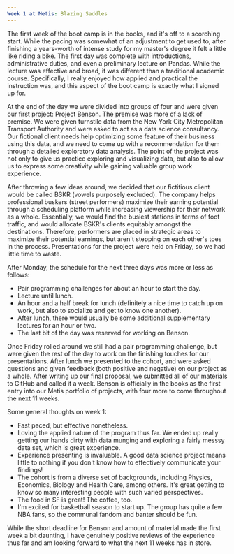 ---Week 1 at Metis: Blazing Saddles---The first week of the boot camp is in the books, and it's off to a scorching start. While the pacing was somewhat of an adjustment to get used to, after finishing a years-worth of intense study for my master's degree it felt a little like riding a bike. The first day was complete with introductions, administrative duties, and even a preliminary lecture on Pandas. While the lecture was effective and broad, it was different than a traditional academic course. Specifically, I really enjoyed how applied and practical the instruction was, and this aspect of the boot camp is exactly what I signed up for.At the end of the day we were divided into groups of four and were given our first project: Project Benson. The premise was more of a lack of premise. We were given turnstile data from the New York City Metropolitan Transport Authority and were asked to act as a data science consultancy. Our fictional client needs help optimizing some feature of their business using this data, and we need to come up with a recommendation for them through a detailed exploratory data analysis. The point of the project was not only to give us practice exploring and visualizing data, but also to allow us to express some creativity while gaining valuable group work experience.After throwing a few ideas around, we decided that our fictitious client would be called BSKR (vowels purposely excluded). The company helps professional buskers (street performers) maximize their earning potential through a scheduling platform while increasing viewership for their network as a whole. Essentially, we would find the busiest stations in terms of foot traffic, and would allocate BSKR's clients equitably amongst the destinations. Therefore, performers are placed in strategic areas to maximize their potential earnings, but aren't stepping on each other's toes in the process. Presentations for the project were held on Friday, so we had little time to waste.After Monday, the schedule for the next three days was more or less as follows:* Pair programming challenges for about an hour to start the day.* Lecture until lunch.* An hour and a half break for lunch (definitely a nice time to catch up on work, but also to socialize and get to know one another).* After lunch, there would usually be some additional supplementary lectures for an hour or two.* The last bit of the day was reserved for working on Benson.Once Friday rolled around we still had a pair programming challenge, but were given the rest of the day to work on the finishing touches for our presentations. After lunch we presented to the cohort, and were asked questions and given feedback (both positive and negative) on our project as a whole. After writing up our final proposal, we submitted all of our materials to GitHub and called it a week. Benson is officially in the books as the first entry into our Metis portfolio of projects, with four more to come throughout the next 11 weeks.Some general thoughts on week 1:* Fast paced, but effective nonetheless.* Loving the applied nature of the program thus far. We ended up really getting our hands dirty with data munging and exploring a fairly messsy data set, which is great experience.* Experience presenting is invaluable. A good data science project means little to nothing if you don't know how to effectively communicate your findings!* The cohort is from a diverse set of backgrounds, including Physics, Economics, Biology and Health Care, among others. It's great getting to know so many interesting people with such varied perspectives.* The food in SF is great! The coffee, too.* I'm excited for basketball season to start up. The group has quite a few NBA fans, so the communal fandom and banter should be fun.While the short deadline for Benson and amount of material made the first week a bit daunting, I have genuinely positive reviews of the experience thus far and am looking forward to what the next 11 weeks has in store.
